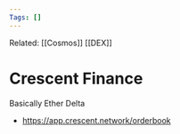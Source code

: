 ```yaml
---
Tags: []
---
```

Related: [[Cosmos]] [[DEX]]
# Crescent Finance
Basically Ether Delta
- https://app.crescent.network/orderbook
